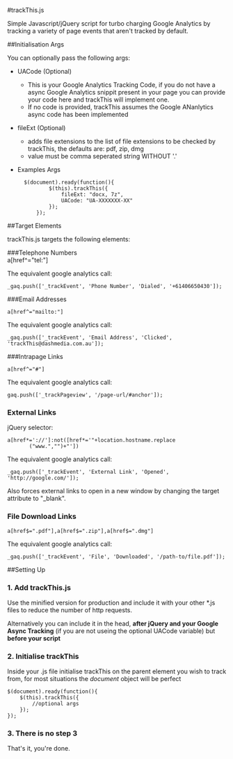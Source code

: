 #trackThis.js

Simple Javascript/jQuery script for turbo charging Google Analytics by tracking a variety of page events that aren't tracked by default.

##Initialisation Args

You can optionally pass the following args:

- UACode (Optional)
	- This is your Google Analytics Tracking Code, if you do not have a async Google Analytics snippit present in your page you can provide your code here and trackThis will implement one.
	- If no code is provided, trackThis assumes the Google ANanlytics async code has been implemented
- fileExt (Optional)
	- adds file extensions to the list of file extensions to be checked by trackThis, the defaults are: pdf, zip, dmg
	- value must be comma seperated string WITHOUT '.'
- Examples Args

		$(document).ready(function(){
	            $(this).trackThis({
	                fileExt: "docx, 7z",
	                UACode: "UA-XXXXXXX-XX"
	            });
	        });
	

##Target Elements

trackThis.js targets the following elements:

###Telephone Numbers	
	a[href^="tel:"]
	
The equivalent google analytics call:

	_gaq.push(['_trackEvent', 'Phone Number', 'Dialed', '+61406650430']);
		
###Email Addresses	

	a[href^="mailto:"]
	
The equivalent google analytics call:

	_gaq.push(['_trackEvent', 'Email Address', 'Clicked', 'trackThis@dashmedia.com.au']);
	
###Intrapage Links

	a[href^="#"]
	
The equivalent google analytics call:
	
	gaq.push(['_trackPageview', '/page-url/#anchor']);
	
### External Links

jQuery selector:

	a[href*='://']:not([href*='"+location.hostname.replace
           ("www.","")+"'])
	
The equivalent google analytics call:

	_gaq.push(['_trackEvent', 'External Link', 'Opened', 'http://google.com/']);

Also forces external links to open in a new window by changing the target attribute to "_blank".

### File Download Links

	a[href$=".pdf"],a[href$=".zip"],a[href$=".dmg"]
	
The equivalent google analytics call:

	_gaq.push(['_trackEvent', 'File', 'Downloaded', '/path-to/file.pdf']);

##Setting Up
		
### 1. Add trackThis.js

Use the minified version for production and include it with your other *.js files to reduce the number of http requests.

Alternatively you can include it in the head, **after jQuery and your Google Async Tracking** (if you are not useing the optional UACode variable) but **before your script**

### 2. Initialise trackThis

Inside your .js file initialise trackThis on the parent element you wish to track from, for most situations the *document* object will be perfect

	$(document).ready(function(){
		$(this).trackThis({
			//optional args
		});
	});

### 3. There is no step 3

That's it, you're done.